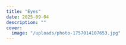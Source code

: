 ```yaml
---
title: "Eyes"
date: 2025-09-04
description: ""
cover:
  image: "/uploads/photo-1757014107653.jpg"
---
```


